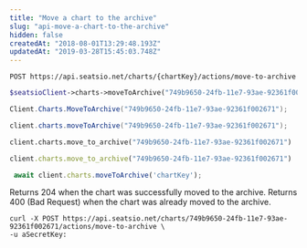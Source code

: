 ```yaml
---
title: "Move a chart to the archive"
slug: "api-move-a-chart-to-the-archive"
hidden: false
createdAt: "2018-08-01T13:29:48.193Z"
updatedAt: "2019-03-28T15:45:03.748Z"
---
```

```text
POST https://api.seatsio.net/charts/{chartKey}/actions/move-to-archive
```
```php
$seatsioClient->charts->moveToArchive("749b9650-24fb-11e7-93ae-92361f002671");
```
```csharp
Client.Charts.MoveToArchive("749b9650-24fb-11e7-93ae-92361f002671");
```
```java
client.charts.moveToArchive("749b9650-24fb-11e7-93ae-92361f002671");
```
```python
client.charts.move_to_archive("749b9650-24fb-11e7-93ae-92361f002671")
```
```ruby
client.charts.move_to_archive("749b9650-24fb-11e7-93ae-92361f002671")
```
```javascript
 await client.charts.moveToArchive('chartKey');
```
Returns 204 when the chart was successfully moved to the archive. 
Returns 400 (Bad Request) when the chart was already moved to the archive.
```curl
curl -X POST https://api.seatsio.net/charts/749b9650-24fb-11e7-93ae-92361f002671/actions/move-to-archive \
-u aSecretKey:

```

